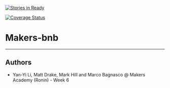 [![Stories in Ready](https://badge.waffle.io/MarcoCode/Makers-bnb.png?label=QA&title=QA)](https://waffle.io/MarcoCode/Makers-bnb)

[![Coverage Status](https://coveralls.io/repos/github/MarcoCode/Makers-bnb/badge.svg?branch=master)](https://coveralls.io/github/MarcoCode/Makers-bnb?branch=master)

# Makers-bnb
----------------------

Authors
-------

* Yan-Yi Li, Matt Drake, Mark Hill and Marco Bagnasco @ Makers Academy (Ronin) - Week 6 

```
```
